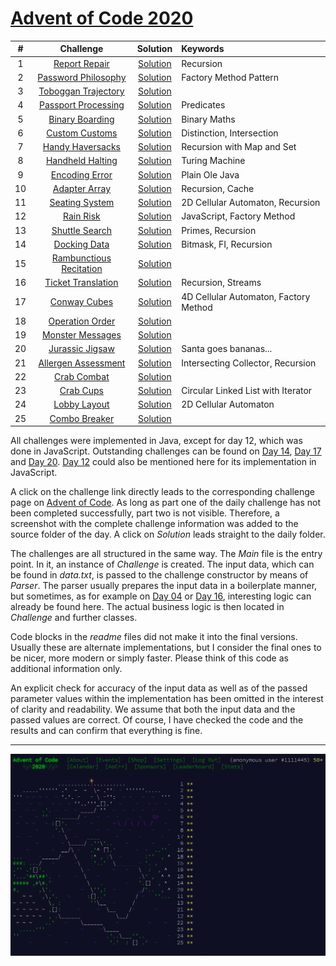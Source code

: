 # [Advent of Code 2020](https://adventofcode.com/2020)

|   # | Challenge                                                       | Solution                           | Keywords                              |
|:---:|:---------------------------------------------------------------:|:----------------------------------:|:--------------------------------------|
|   1 | [Report Repair](https://adventofcode.com/2020/day/1)            | [Solution](src/day01)              | Recursion                             |
|   2 | [Password Philosophy](https://adventofcode.com/2020/day/2)      | [Solution](src/day02)              | Factory Method Pattern                |
|   3 | [Toboggan Trajectory](https://adventofcode.com/2020/day/3)      | [Solution](src/day03)              |                                       |
|   4 | [Passport Processing](https://adventofcode.com/2020/day/4)      | [Solution](src/day04)              | Predicates                            |
|   5 | [Binary Boarding](https://adventofcode.com/2020/day/5)          | [Solution](src/day05)              | Binary Maths                          |
|   6 | [Custom Customs](https://adventofcode.com/2020/day/6)           | [Solution](src/day06)              | Distinction, Intersection             |
|   7 | [Handy Haversacks](https://adventofcode.com/2020/day/7)         | [Solution](src/day07)              | Recursion with Map and Set            |
|   8 | [Handheld Halting](https://adventofcode.com/2020/day/8)         | [Solution](src/day08)              | Turing Machine                        |
|   9 | [Encoding Error](https://adventofcode.com/2020/day/9)           | [Solution](src/day09)              | Plain Ole Java                        |
|  10 | [Adapter Array](https://adventofcode.com/2020/day/10)           | [Solution](src/day10)              | Recursion, Cache                      |
|  11 | [Seating System](https://adventofcode.com/2020/day/11)          | [Solution](src/day11)              | 2D Cellular Automaton, Recursion      |
|  12 | [Rain Risk](https://adventofcode.com/2020/day/12)               | [Solution](src/day12)              | JavaScript, Factory Method            |
|  13 | [Shuttle Search](https://adventofcode.com/2020/day/13)          | [Solution](src/day13)              | Primes, Recursion                     |
|  14 | [Docking Data](https://adventofcode.com/2020/day/14)            | [Solution](src/day14)              | Bitmask, FI, Recursion                |
|  15 | [Rambunctious Recitation](https://adventofcode.com/2020/day/15) | [Solution](src/day15)              |                                       |
|  16 | [Ticket Translation](https://adventofcode.com/2020/day/16)      | [Solution](src/day16)              | Recursion, Streams                    |
|  17 | [Conway Cubes](https://adventofcode.com/2020/day/17)            | [Solution](src/day17)              | 4D Cellular Automaton, Factory Method |
|  18 | [Operation Order](https://adventofcode.com/2020/day/18)         | [Solution](src/day18)              |                                       |
|  19 | [Monster Messages](https://adventofcode.com/2020/day/19)        | [Solution](src/day19)              |                                       |
|  20 | [Jurassic Jigsaw](https://adventofcode.com/2020/day/20)         | [Solution](src/day20)              | Santa goes bananas...                 |
|  21 | [Allergen Assessment](https://adventofcode.com/2020/day/21)     | [Solution](src/day21)              | Intersecting Collector, Recursion     |
|  22 | [Crab Combat](https://adventofcode.com/2020/day/22)             | [Solution](src/day22)              |                                       |
|  23 | [Crab Cups](https://adventofcode.com/2020/day/23)               | [Solution](src/day23)              | Circular Linked List with Iterator    |
|  24 | [Lobby Layout](https://adventofcode.com/2020/day/24)            | [Solution](src/day24)              | 2D Cellular Automaton                 |
|  25 | [Combo Breaker](https://adventofcode.com/2020/day/25)           | [Solution](src/day25)              |                                       |

All challenges were implemented in Java, except for day 12, which was done in JavaScript. Outstanding challenges can be found on [Day 14](src/day14), [Day 17](src/day17) and [Day 20](src/day20). [Day 12](src/day12) could also be mentioned here for its implementation in JavaScript.

A click on the challenge link directly leads to the corresponding challenge page on [Advent of Code](https://adventofcode.com). As long as part one of the daily challenge has not been completed successfully, part two is not visible. Therefore, a screenshot with the complete challenge information was added to the source folder of the day. A click on *Solution* leads straight to the daily folder.

The challenges are all structured in the same way. The *Main* file is the entry point. In it, an instance of *Challenge* is created. The input data, which can be found in *data.txt*, is passed to the challenge constructor by means of *Parser*. The parser usually prepares the input data in a boilerplate manner, but sometimes, as for example on [Day 04](src/day04) or [Day 16](src/day16), interesting logic can already be found here. The actual business logic is then located in *Challenge* and further classes.

Code blocks in the *readme* files did not make it into the final versions. Usually these are alternate implementations, but I consider the final ones to be nicer, more modern or simply faster. Please think of this code as additional information only.

An explicit check for accuracy of the input data as well as of the passed parameter values within the implementation has been omitted in the interest of clarity and readability. We assume that both the input data and the passed values are correct. Of course, I have checked the code and the results and can confirm that everything is fine.

---

![AoC 2020 Tour](src/tour.png?raw=true)
